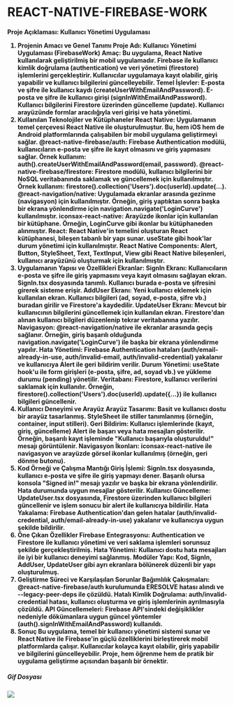# REACT-NATIVE-FIREBASE-WORK

<h4>

Proje Açıklaması: Kullanıcı Yönetimi Uygulaması

1. Projenin Amacı ve Genel Tanımı
   Proje Adı: Kullanıcı Yönetimi Uygulaması (FirebaseWork)
   Amaç: Bu uygulama, React Native kullanılarak geliştirilmiş bir mobil uygulamadır. Firebase ile kullanıcı kimlik doğrulama (authentication) ve veri yönetimi (firestore) işlemlerini gerçekleştirir. Kullanıcılar uygulamaya kayıt olabilir, giriş yapabilir ve kullanıcı bilgilerini güncelleyebilir.
   Temel İşlevler:
   E-posta ve şifre ile kullanıcı kaydı (createUserWithEmailAndPassword).
   E-posta ve şifre ile kullanıcı girişi (signInWithEmailAndPassword).
   Kullanıcı bilgilerini Firestore üzerinden güncelleme (update).
   Kullanıcı arayüzünde formlar aracılığıyla veri girişi ve hata yönetimi.
2. Kullanılan Teknolojiler ve Kütüphaneler
   React Native: Uygulamanın temel çerçevesi React Native ile oluşturulmuştur. Bu, hem iOS hem de Android platformlarında çalışabilen bir mobil uygulama geliştirmeyi sağlar.
   @react-native-firebase/auth: Firebase Authentication modülü, kullanıcıların e-posta ve şifre ile kayıt olmasını ve giriş yapmasını sağlar. Örnek kullanım: auth().createUserWithEmailAndPassword(email, password).
   @react-native-firebase/firestore: Firestore modülü, kullanıcı bilgilerini bir NoSQL veritabanında saklamak ve güncellemek için kullanılmıştır. Örnek kullanım: firestore().collection('Users').doc(userId).update(...).
   @react-navigation/native: Uygulamada ekranlar arasında gezinme (navigasyon) için kullanılmıştır. Örneğin, giriş yaptıktan sonra başka bir ekrana yönlendirme için navigation.navigate('LoginCurve') kullanılmıştır.
   iconsax-react-native: Arayüzde ikonlar için kullanılan bir kütüphane. Örneğin, LoginCurve gibi ikonlar bu kütüphaneden alınmıştır.
   React: React Native'in temelini oluşturan React kütüphanesi, bileşen tabanlı bir yapı sunar. useState gibi hook'lar durum yönetimi için kullanılmıştır.
   React Native Components: Alert, Button, StyleSheet, Text, TextInput, View gibi React Native bileşenleri, kullanıcı arayüzünü oluşturmak için kullanılmıştır.
3. Uygulamanın Yapısı ve Özellikleri
   Ekranlar:
   SignIn Ekranı: Kullanıcıların e-posta ve şifre ile giriş yapmasını veya kayıt olmasını sağlayan ekran. SignIn.tsx dosyasında tanımlı. Kullanıcı burada e-posta ve şifresini girerek sisteme erişir.
   AddUser Ekranı: Yeni kullanıcı eklemek için kullanılan ekran. Kullanıcı bilgileri (ad, soyad, e-posta, şifre vb.) buradan girilir ve Firestore'a kaydedilir.
   UpdateUser Ekranı: Mevcut bir kullanıcının bilgilerini güncellemek için kullanılan ekran. Firestore'dan alınan kullanıcı bilgileri düzenlenip tekrar veritabanına yazılır.
   Navigasyon: @react-navigation/native ile ekranlar arasında geçiş sağlanır. Örneğin, giriş başarılı olduğunda navigation.navigate('LoginCurve') ile başka bir ekrana yönlendirme yapılır.
   Hata Yönetimi: Firebase Authentication hataları (auth/email-already-in-use, auth/invalid-email, auth/invalid-credential) yakalanır ve kullanıcıya Alert ile geri bildirim verilir.
   Durum Yönetimi: useState hook'u ile form girişleri (e-posta, şifre, ad, soyad vb.) ve yükleme durumu (pending) yönetilir.
   Veritabanı: Firestore, kullanıcı verilerini saklamak için kullanılır. Örneğin, firestore().collection('Users').doc(userId).update({...}) ile kullanıcı bilgileri güncellenir.
4. Kullanıcı Deneyimi ve Arayüz
   Arayüz Tasarımı: Basit ve kullanıcı dostu bir arayüz tasarlanmış. StyleSheet ile stiller tanımlanmış (örneğin, container, input stilleri).
   Geri Bildirim: Kullanıcı işlemlerinde (kayıt, giriş, güncelleme) Alert ile başarı veya hata mesajları gösterilir. Örneğin, başarılı kayıt işleminde "Kullanıcı başarıyla oluşturuldu!" mesajı görüntülenir.
   Navigasyon İkonları: iconsax-react-native ile navigasyon ve arayüzde görsel ikonlar kullanılmış (örneğin, geri dönme butonu).
5. Kod Örneği ve Çalışma Mantığı
   Giriş İşlemi: SignIn.tsx dosyasında, kullanıcı e-posta ve şifre ile giriş yapmayı dener. Başarılı olursa konsola "Signed in!" mesajı yazılır ve başka bir ekrana yönlendirilir. Hata durumunda uygun mesajlar gösterilir.
   Kullanıcı Güncelleme: UpdateUser.tsx dosyasında, Firestore üzerinden kullanıcı bilgileri güncellenir ve işlem sonucu bir alert ile kullanıcıya bildirilir.
   Hata Yakalama: Firebase Authentication'dan gelen hatalar (auth/invalid-credential, auth/email-already-in-use) yakalanır ve kullanıcıya uygun şekilde bildirilir.
6. Öne Çıkan Özellikler
   Firebase Entegrasyonu: Authentication ve Firestore ile kullanıcı yönetimi ve veri saklama işlemleri sorunsuz şekilde gerçekleştirilmiş.
   Hata Yönetimi: Kullanıcı dostu hata mesajları ile iyi bir kullanıcı deneyimi sağlanmış.
   Modüler Yapı: Kod, SignIn, AddUser, UpdateUser gibi ayrı ekranlara bölünerek düzenli bir yapı oluşturulmuş.
7. Geliştirme Süreci ve Karşılaşılan Sorunlar
   Bağımlılık Çakışmaları: @react-native-firebase/auth kurulumunda ERESOLVE hatası alındı ve --legacy-peer-deps ile çözüldü.
   Hatalı Kimlik Doğrulama: auth/invalid-credential hatası, kullanıcı oluşturma ve giriş işlemlerinin ayrılmasıyla çözüldü.
   API Güncellemeleri: Firebase API'sindeki değişiklikler nedeniyle dökümanlara uygun güncel yöntemler (auth().signInWithEmailAndPassword) kullanıldı.
8. Sonuç
   Bu uygulama, temel bir kullanıcı yönetimi sistemi sunar ve React Native ile Firebase'in güçlü özelliklerini birleştirerek mobil platformlarda çalışır. Kullanıcılar kolayca kayıt olabilir, giriş yapabilir ve bilgilerini güncelleyebilir. Proje, hem öğrenme hem de pratik bir uygulama geliştirme açısından başarılı bir örnektir.

</h4>

<h5>Gif Dosyası</h5>

![](tanıtım.gif)